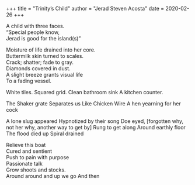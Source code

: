 +++
title = "Trinity’s Child"
author = "Jerad Steven Acosta"
date = 2020-02-26
+++

A child with three faces. <br>
“Special people know,  
Jerad is good for the island(s)” <br>

Moisture of life drained into her core.  
Buttermilk skin turned to scales.  
Crack; shatter; fade to gray.  
Diamonds covered in dust.  
A slight breeze grants visual life  
To a fading vessel.  

White tiles. 
Squared grid.
Clean bathroom sink
A kitchen counter.

The Shaker grate 
Separates us
Like Chicken Wire
A hen yearning for her cock

A lone slug appeared
Hypnotized by their song
Doe eyed, [forgotten why, not her why, another way to get by]
Rung  to get along
Around earthly floor
The flood died up
Spiral drained

Relieve this boat  
Cured and sentient  
Push to pain with purpose  
Passionate talk  
Grow shoots and stocks.  
Around around and up we go
And then

